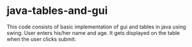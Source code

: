 # java-tables-and-gui
This code consists of basic implementation of gui and tables in java using swing.
User enters his/her name and age. It gets displayed on the table when the user clicks submit.
